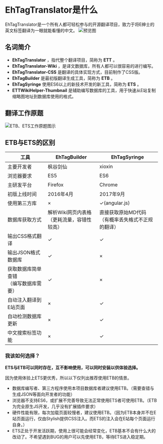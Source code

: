# EhTagTranslator是什么
EhTagTranslator是一个所有人都可轻松参与的开源翻译项目，致力于将E绅士的英文标签翻译为一眼就能看懂的中文。
![预览图](https://raw.githubusercontent.com/wiki/Mapaler/EhTagTranslator/document/images/preview.png)

## 名词简介
* **EhTagTranslator** ，指代整个翻译项目，简称为 **ETT** 。
* **EhTagTranslator-Wiki** ，是译文数据库，所有人都可以很容易的进行编写。
* **EhTagTranslator-CSS** 是翻译的具体实现方式，目前制作了CSS版。
* **EhTagBuilder** 是最初版翻译生成工具，简称为 **ETB** 。
* **EhTagSyringe** 使用ES6以上的新技术开发的新工具，简称为 **ETS** 。
* **ETTWikiHelper-Thumbnail** 是辅助编写数据库的工具，用于快速从E站复制缩略图地址到数据库使用的格式。

## 翻译工作原题
![ETB、ETS工作原题图示](https://raw.githubusercontent.com/wiki/Mapaler/EhTagTranslator/document/images/diff_with_etb_ets.png)

## ETB与ETS的区别

| 工具 | EhTagBuilder | EhTagSyringe |
| --- | --- | --- |
| 主要开发者 | 枫谷剑仙 | xioxin |
| 浏览器要求 | ES5 | ES6 |
| 主研发平台 | Firefox | Chrome |
| 初版上线时间 | 2016年4月 | 2017年9月 |
| 使用第三方库 | × | ✓(angular.js) |
| 数据库获取方式 | 解析Wiki网页内表格<br>（更耗流量，容错性较高） | 直接获取原始MD代码<br>（有概率丢失格式不正规的翻译） |
| 输出CSS格式翻译 | ✓ | ✓ |
| 输出JSON格式数据库 | ✓ | × |
| 获取数据库简单查错<br>（编写数据库需要） | ✓ | × |
| 自动注入翻译到E站页面 | × | ✓ |
| 自动检测数据库更新 | × | ✓ |
| 中文搜索标签功能 | × | ✓ |

### 我该如何选择？

**ETS与ETB可以同时存在，互不影响使用，可以同时安装以供体验选择。**

因为使用体验上ETS更优秀，所以以下仅列出推荐使用ETB的情景。
* 数据库编写者、第三方程序使用本项目数据库者建议使用ETB。（需要查错与生成JSON等面向开发者的功能）
* 浏览器不支持ES6，或扩展不完善导致无法正常使用ETS者可使用ETB。（ETB为完全原生JS开发，几乎没有扩展插件要求）
* 硬件性能有限，每次加载页面较慢者，建议使用ETB。（因为ETB本身并不在E站页面运行，仅由Stylish提供CSS注入。而ETS的注入会在E站每个页面运行自身。）
* ETS正处于开发活跃期，使用上很可能会经常变化，ETB基本不会有什么大的改动了。不希望遇到BUG的用户可以先使用ETB，等待ETS进入稳定期。
